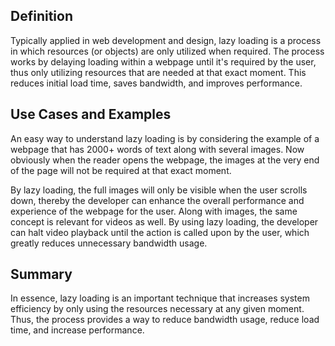 ## Definition

Typically applied in web development and design, lazy loading is a process in which resources (or objects) are only utilized when required. The process works by delaying loading within a webpage until it's required by the user, thus only utilizing resources that are needed at that exact moment. This reduces initial load time, saves bandwidth, and improves performance.

## Use Cases and Examples

An easy way to understand lazy loading is by considering the example of a webpage that has 2000+ words of text along with several images. Now obviously when the reader opens the webpage, the images at the very end of the page will not be required at that exact moment. 

By lazy loading, the full images will only be visible when the user scrolls down, thereby the developer can enhance the overall performance and experience of the webpage for the user.
Along with images, the same concept is relevant for videos as well. By using lazy loading, the developer can halt video playback until the action is called upon by the user, which greatly reduces unnecessary bandwidth usage. 

## Summary

In essence, lazy loading is an important technique that increases system efficiency by only using the resources necessary at any given moment. Thus, the process provides a way to reduce bandwidth usage, reduce load time, and increase performance.

